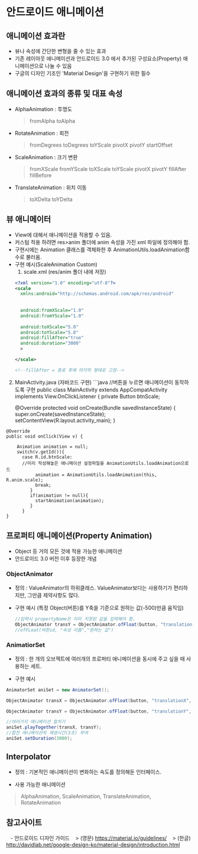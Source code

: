 # 안드로이드 애니메이션

## 애니메이션 효과란
 - 뷰나 속성에 간단한 변형을 줄 수 있는 효과
 - 기존 레이아웃 애니메이션과 안드로이드 3.0 에서 추가된 구성요소(Property) 애니메이션으로 나눌 수 있음
 - 구글의 디자인 기조인 'Material Design'을 구현하기 위한 필수 
 

 ## 애니메이션 효과의 종류 및 대표 속성
  - AlphaAnimation : 투명도
    > fromAlpha
    > toAlpha
  - RotateAnimation : 회전
    > fromDegrees
    > toDegrees
    > toYScale
    > pivotX
    > pivotY
    > startOffset
  - ScaleAnimation : 크기 변환
    > fromXScale
    > fromYScale
    > toXScale
    > toYScale
    > pivotX
    > pivotY
    > fillAfter
    > fillBefore
  - TranslateAnimation : 위치 이동 
    > toXDelta
    > toYDelta

## 뷰 애니메이터
  - View에 대해서 애니메이션을 적용할 수 있음.
  - 커스텀 적용 하려면 res>anim 폴더에 anim 속성을 가진 xml 파일에 정의해야 함.
  - 구현시에는 Animation 클래스를 객체화한 후 AnimationUtils.loadAnimation함수로 불러옴.
  - 구현 예시(ScaleAnimation Custom)
     1. scale.xml (res/anim 폴더 내에 저장) 
     ```xml
     <?xml version="1.0" encoding="utf-8"?>
     <scale
       xmlns:android="http://schemas.android.com/apk/res/android"
  
  
       android:fromXScale="1.0"
       android:fromYScale="1.0"
  
       android:toXScale="5.0"
       android:toYScale="5.0"
       android:fillAfter="true"
       android:duration="3000"
       >

     </scale>

     <!--fillAfter = 종료 후에 마지막 형태로 고정-->
     ```


  2. MainActivity.java (자바코드 구현)
    ```java
    //버튼을 누르면 애니메이션이 동작하도록 구현
    public class MainActivity extends AppCompatActivity implements View.OnClickListener {
      private Button btnScale;
      
      @Override
   protected void onCreate(Bundle savedInstanceState) {
       super.onCreate(savedInstanceState);
       setContentView(R.layout.activity_main);
    } 

    @Override
    public void onClick(View v) {
        
        Animation animation = null;
        switch(v.getId()){
          case R.id.btnScale:
          //미리 작성해놓은 애니메이션 설정파일을 AnimationUtils.loadAnimation으로드
               animation = AnimationUtils.loadAnimation(this, R.anim.scale);
               break;
             }
             if(animation != null){
               startAnimation(animation);
             }
          }  
    }


## 프로퍼티 애니메이션(Property Animation)
  - Object 등 거의 모든 것에 적용 가능한 애니메이션
  - 안드로이드 3.0 버전 이후 등장한 개념

### ObjectAnimator
  - 정의 :  ValueAnimator의 하위클래스. ValueAnimator보다는 사용하기가 편리하지만, 그만큼 제약사항도 많다.


  - 구현 예시 (특정 Object(버튼)를 Y축을 기준으로 원하는 값(-500)만큼 움직임)
    ```java
    //입력시 propertyName은 이미 지정된 값을 입력해야 함.
    ObjectAnimator transY = ObjectAnimator.ofFloat(button, "translationY", -500);
    //ofFLoat(버튼id, "속성 이름","원하는 값")
    ```

### AnimatiorSet
 - 정의 : 한 개의 오브젝트에 여러개의 프로퍼티 애니메이션을 동시에 주고 싶을 때 사용하는 세트. 

 
  - 구현 예시
  ```java
  AnimatorSet aniSet = new AnimatorSet();

  ObjectAnimator transX = ObjectAnimator.ofFloat(button, "translationX", 500);

  ObjectAnimator transY = ObjectAnimator.ofFloat(button, "translationY", 300);

  //여러가지 애니메이션 합치기
  aniSet.playTogether(transX, transY);
  //합친 애니메이션의 재생시간(3초) 부여
  aniSet.setDuration(3000);    
  ```

## Interpolator
  - 정의 : 기본적인 애니메이션이 변화하는 속도를 정의해둔 인터페이스.

  
  - 사용 가능한 애니메이션
  > AlphaAnimation, ScaleAnimation, TranslateAnimation, RotateAnimation 


## 참고사이트
  
  - 안드로이드 디자인 가이드 
    > (영문) https://material.io/guidelines/
    > (한글) http://davidlab.net/google-design-ko/material-design/introduction.html
